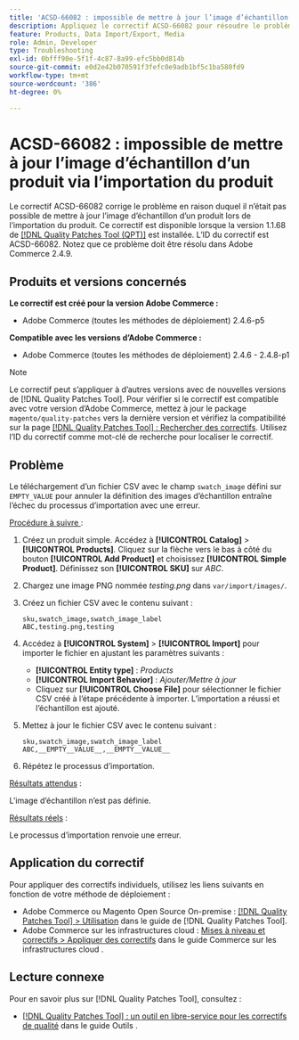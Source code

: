 ```yaml
---
title: 'ACSD-66082 : impossible de mettre à jour l’image d’échantillon d’un produit via l’importation du produit'
description: Appliquez le correctif ACSD-66082 pour résoudre le problème d’Adobe Commerce en raison duquel le chargement d’un fichier CSV avec le champ swatch_image défini sur EMPTY_VALUE pour annuler la définition des images d’échantillon entraîne l’échec du processus d’importation avec une erreur.
feature: Products, Data Import/Export, Media
role: Admin, Developer
type: Troubleshooting
exl-id: 0bfff90e-5f1f-4c87-8a99-efc5bb0d814b
source-git-commit: e0d2e42b070591f3fefc0e9adb1bf5c1ba580fd9
workflow-type: tm+mt
source-wordcount: '386'
ht-degree: 0%

---
```


# ACSD-66082 : impossible de mettre à jour l’image d’échantillon d’un produit via l’importation du produit

Le correctif ACSD-66082 corrige le problème en raison duquel il n’était pas possible de mettre à jour l’image d’échantillon d’un produit lors de l’importation du produit. Ce correctif est disponible lorsque la version 1.1.68 de [[!DNL Quality Patches Tool (QPT)]](/help/tools/quality-patches-tool/quality-patches-tool-to-self-serve-quality-patches.md) est installée. L’ID du correctif est ACSD-66082. Notez que ce problème doit être résolu dans Adobe Commerce 2.4.9.

## Produits et versions concernés

**Le correctif est créé pour la version Adobe Commerce :**

* Adobe Commerce (toutes les méthodes de déploiement) 2.4.6-p5

**Compatible avec les versions d’Adobe Commerce :**

* Adobe Commerce (toutes les méthodes de déploiement) 2.4.6 - 2.4.8-p1

>[!NOTE]
>
>Le correctif peut s’appliquer à d’autres versions avec de nouvelles versions de [!DNL Quality Patches Tool]. Pour vérifier si le correctif est compatible avec votre version d’Adobe Commerce, mettez à jour le package `magento/quality-patches` vers la dernière version et vérifiez la compatibilité sur la page [[!DNL Quality Patches Tool] : Rechercher des correctifs](https://experienceleague.adobe.com/tools/commerce-quality-patches/index.html?lang=fr). Utilisez l’ID du correctif comme mot-clé de recherche pour localiser le correctif.

## Problème

Le téléchargement d’un fichier CSV avec le champ `swatch_image` défini sur `EMPTY_VALUE` pour annuler la définition des images d’échantillon entraîne l’échec du processus d’importation avec une erreur.

<u>Procédure à suivre </u> :

1. Créez un produit simple. Accédez à **[!UICONTROL Catalog]** > **[!UICONTROL Products]**. Cliquez sur la flèche vers le bas à côté du bouton **[!UICONTROL Add Product]** et choisissez **[!UICONTROL Simple Product]**. Définissez son **[!UICONTROL SKU]** sur *ABC*.
1. Chargez une image PNG nommée *testing.png* dans `var/import/images/`.
1. Créez un fichier CSV avec le contenu suivant :

   ```
   sku,swatch_image,swatch_image_label
   ABC,testing.png,testing
   ```

1. Accédez à **[!UICONTROL System]** > **[!UICONTROL Import]** pour importer le fichier en ajustant les paramètres suivants :
   * **[!UICONTROL Entity type]** : *Products*
   * **[!UICONTROL Import Behavior]** : *Ajouter/Mettre à jour*
   * Cliquez sur **[!UICONTROL Choose File]** pour sélectionner le fichier CSV créé à l’étape précédente à importer. L’importation a réussi et l’échantillon est ajouté.
1. Mettez à jour le fichier CSV avec le contenu suivant :

   ```
   sku,swatch_image,swatch_image_label
   ABC,__EMPTY__VALUE__,__EMPTY__VALUE__
   ```

1. Répétez le processus d’importation.

<u>Résultats attendus</u> :

L’image d’échantillon n’est pas définie.

<u>Résultats réels</u> :

Le processus d’importation renvoie une erreur.

## Application du correctif

Pour appliquer des correctifs individuels, utilisez les liens suivants en fonction de votre méthode de déploiement :

* Adobe Commerce ou Magento Open Source On-premise : [[!DNL Quality Patches Tool] > Utilisation](/help/tools/quality-patches-tool/usage.md) dans le guide de [!DNL Quality Patches Tool].
* Adobe Commerce sur les infrastructures cloud : [Mises à niveau et correctifs > Appliquer des correctifs](https://experienceleague.adobe.com/docs/commerce-cloud-service/user-guide/develop/upgrade/apply-patches.html?lang=fr) dans le guide Commerce sur les infrastructures cloud .

## Lecture connexe

Pour en savoir plus sur [!DNL Quality Patches Tool], consultez :

* [[!DNL Quality Patches Tool] : un outil en libre-service pour les correctifs de qualité](/help/tools/quality-patches-tool/quality-patches-tool-to-self-serve-quality-patches.md) dans le guide Outils .
